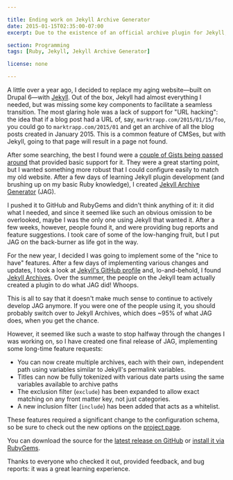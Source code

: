 ```yaml
---

title: Ending work on Jekyll Archive Generator
date: 2015-01-15T02:35:00-07:00
excerpt: Due to the existence of an official archive plugin for Jekyll, development on JAG is coming to an end.

section: Programming
tags: [Ruby, Jekyll, Jekyll Archive Generator]

license: none

---
```


A little over a year ago, I decided to replace my aging website—built on Drupal 6—with [Jekyll][1]. Out of the box, Jekyll had almost everything I needed, but was missing some key components to facilitate a seamless transition. The most glaring hole was a lack of support for "URL hacking": the idea that if a blog post had a URL of, say, `marktrapp.com/2015/01/15/foo`, you could go to `marktrapp.com/2015/01` and get an archive of all the blog posts created in January 2015. This is a common feature of CMSes, but with Jekyll, going to that page will result in a page not found.

After some searching, the best I found were a [couple of Gists being passed around][2] that provided basic support for it. They were a great starting point, but I wanted something more robust that I could configure easily to match my old website. After a few days of learning Jekyll plugin development (and brushing up on my basic Ruby knowledge), I created [Jekyll Archive Generator][3] (JAG).

I pushed it to GitHub and RubyGems and didn't think anything of it: it did what I needed, and since it seemed like such an obvious omission to be overlooked, maybe I was the only one using Jekyll that wanted it. After a few weeks, however, people found it, and were providing bug reports and feature suggestions. I took care of some of the low-hanging fruit, but I put JAG on the back-burner as life got in the way.

For the new year, I decided I was going to implement some of the "nice to have" features. After a few days of implementing various changes and updates, I took a look at [Jekyll's GitHub profile][4] and, lo-and-behold, I found [Jekyll Archives][5]. Over the summer, the people on the Jekyll team actually created a plugin to do what JAG did! Whoops.

This is all to say that it doesn't make much sense to continue to actively develop JAG anymore. If you were one of the people using it, you should probably switch over to Jekyll Archives, which does ~95% of what JAG does, when you get the chance. 

However, it seemed like such a waste to stop halfway through the changes I was working on, so I have created one final release of JAG, implementing some long-time feature requests:

* You can now create multiple archives, each with their own, independent path using variables similar to Jekyll's permalink variables.
* Titles can now be fully tokenized with various date parts using the same variables available to archive paths
* The exclusion filter (`exclude`) has been expanded to allow exact matching on any front matter key, not just categories.
* A new inclusion filter (`include`) has been added that acts as a whitelist.

These features required a significant change to the configuration schema, so be sure to check out the new options on the [project page][3].

You can download the source for the [latest release on GitHub][6] or [install it via RubyGems][7].

Thanks to everyone who checked it out, provided feedback, and bug reports: it was a great learning experience.

[1]: http://jekyllrb.com "Jekyll project page"
[2]: https://github.com/itafroma/jekyll-archive#acknowledgments "Precursor Gists for Jekyll archive functionality"
[3]: http://marktrapp.com/projects/jekyll-archive/ "Jekyll Archive Generator project page"
[4]: https://github.com/jekyll "Jekyll's GitHub profile"
[5]: https://github.com/jekyll/jekyll-archives "Jekyll Archives project page"
[6]: https://github.com/itafroma/jekyll-archive/releases/tag/0.4.2 "Jekyll Archive Generator 0.4.2 on GitHub"
[7]: https://rubygems.org/gems/jekyll-itafroma-archive "Jekyll Archive Generator on RubyGems"
